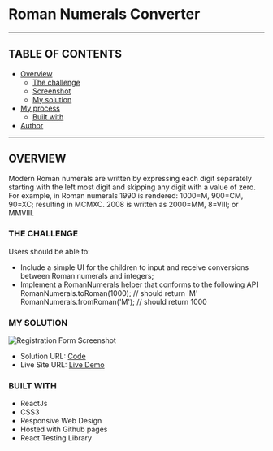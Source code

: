 # Roman Numerals Converter

--------

## TABLE OF CONTENTS

- [Overview](#overview)
  - [The challenge](#the-challenge)
  - [Screenshot](#screenshot)
  - [My solution](#my-solution)
- [My process](#my-process)
  - [Built with](#built-with)
- [Author](#author)

---

## OVERVIEW

Modern Roman numerals are written by expressing each digit separately starting with the left most digit and skipping any digit with a value of zero. For example, in Roman numerals 1990 is rendered: 1000=M, 900=CM, 90=XC; resulting in MCMXC. 2008 is written as 2000=MM, 8=VIII; or MMVIII.

### THE CHALLENGE

Users should be able to:

- Include a simple UI for the children to input and receive conversions between Roman numerals and integers;
- Implement a RomanNumerals helper that conforms to the following API
    RomanNumerals.toRoman(1000); // should return 'M'
    RomanNumerals.fromRoman('M'); // should return 1000

### MY SOLUTION

![Registration Form Screenshot]()

- Solution URL: [Code](https://github.com/sonaliad/RomanNumeralsConverter)
- Live Site URL: [Live Demo]()


### BUILT WITH

- ReactJs
- CSS3 
- Responsive Web Design
- Hosted with Github pages
- React Testing Library




